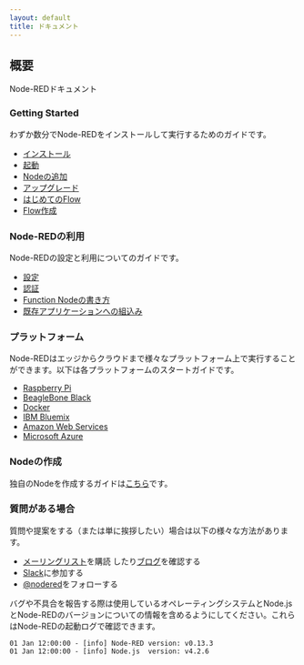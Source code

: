```yaml
---
layout: default
title: ドキュメント
---
```

## 概要

Node-REDドキュメント

### Getting Started

わずか数分でNode-REDをインストールして実行するためのガイドです。

- [インストール](getting-started/installation.html)
- [起動](getting-started/running.html)
- [Nodeの追加](getting-started/adding-nodes.html)
- [アップグレード](getting-started/upgrading.html)
- [はじめてのFlow](getting-started/first-flow.html)
- [Flow作成](getting-started/second-flow.html)

### Node-REDの利用

Node-REDの設定と利用についてのガイドです。

- [設定](configuration.html)
- [認証](security.html)
- [Function Nodeの書き方](writing-functions.html)
- [既存アプリケーションへの組込み](embedding.html)

### プラットフォーム

Node-REDはエッジからクラウドまで様々なプラットフォーム上で実行することができます。以下は各プラットフォームのスタートガイドです。

- [Raspberry Pi](hardware/raspberrypi)
- [BeagleBone Black](hardware/beagleboneblack)
- [Docker](platforms/docker)
- [IBM Bluemix](platforms/bluemix)
- [Amazon Web Services](platforms/aws)
- [Microsoft Azure](platforms/azure)

### Nodeの作成

独自のNodeを作成するガイドは[こちら](creating-nodes/)です。

### 質問がある場合

質問や提案をする（または単に挨拶したい）場合は以下の様々な方法があります。

 - [メーリングリスト](https://groups.google.com/forum/#!forum/node-red)を購読
   したり[ブログ](http://blog.nodered.org)を確認する
 - [Slack](http://nodered.org/slack/)に参加する
 - [@nodered](http://twitter.com/nodered)をフォローする

バグや不具合を報告する際は使用しているオペレーティングシステムとNode.jsとNode-REDのバージョンについての情報を含めるようにしてください。これらはNode-REDの起動ログで確認できます。

    01 Jan 12:00:00 - [info] Node-RED version: v0.13.3
    01 Jan 12:00:00 - [info] Node.js  version: v4.2.6
